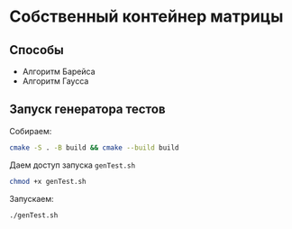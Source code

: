 # Собственный контейнер матрицы

## Способы

- Алгоритм Барейса
- Алгоритм Гаусса

## Запуск генератора тестов

Собираем:

```bash
cmake -S . -B build && cmake --build build
```

Даем доступ запуска `genTest.sh`

```bash
chmod +x genTest.sh
```

Запускаем:

```bash
./genTest.sh
```